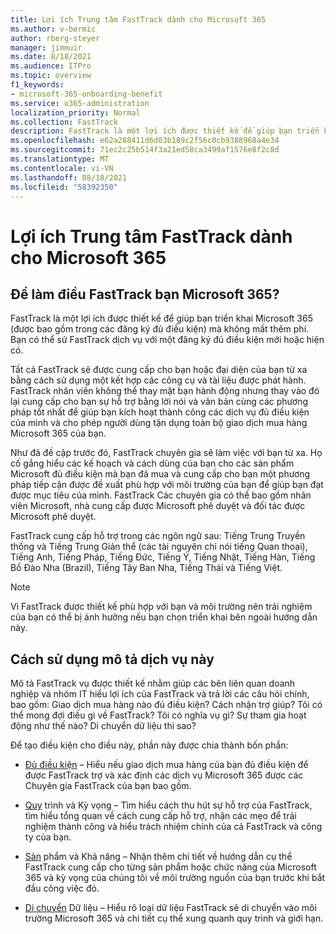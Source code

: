```yaml
---
title: Lợi ích Trung tâm FastTrack dành cho Microsoft 365
ms.author: v-bermic
author: rberg-steyer
manager: jimmuir
ms.date: 8/18/2021
ms.audience: ITPro
ms.topic: overview
f1_keywords:
- microsoft-365-onboarding-benefit
ms.service: o365-administration
localization_priority: Normal
ms.collection: FastTrack
description: FastTrack là một lợi ích được thiết kế để giúp bạn triển khai Microsoft 365 (được bao gồm trong các đăng ký đủ điều kiện) mà không mất thêm phí. Bạn có thể sử FastTrack dịch vụ với một đăng ký đủ điều kiện mới hoặc hiện có.
ms.openlocfilehash: e62a288411d6d03b189c2f56c0cb9388968a4e34
ms.sourcegitcommit: 71ec2c25b514f3a21ed58ca3499af1576e8f2c8d
ms.translationtype: MT
ms.contentlocale: vi-VN
ms.lasthandoff: 08/18/2021
ms.locfileid: "58392350"
---
```

# <a name="fasttrack-center-benefit-for-microsoft-365"></a>Lợi ích Trung tâm FastTrack dành cho Microsoft 365

## <a name="what-is-fasttrack-for-microsoft-365"></a>Để làm điều FastTrack bạn Microsoft 365?

FastTrack là một lợi ích được thiết kế để giúp bạn triển khai Microsoft 365 (được bao gồm trong các đăng ký đủ điều kiện) mà không mất thêm phí. Bạn có thể sử FastTrack dịch vụ với một đăng ký đủ điều kiện mới hoặc hiện có.

Tất cả FastTrack sẽ được cung cấp cho bạn hoặc đại diện của bạn từ xa bằng cách sử dụng một kết hợp các công cụ và tài liệu được phát hành. FastTrack nhân viên không thể thay mặt bạn hành động nhưng thay vào đó lại cung cấp cho bạn sự hỗ trợ bằng lời nói và văn bản cùng các phương pháp tốt nhất để giúp bạn kích hoạt thành công các dịch vụ đủ điều kiện của mình và cho phép người dùng tận dụng toàn bộ giao dịch mua hàng Microsoft 365 của bạn.

Như đã đề cập trước đó, FastTrack chuyên gia sẽ làm việc với bạn từ xa. Họ cố gắng hiểu các kế hoạch và cách dùng của bạn cho các sản phẩm Microsoft đủ điều kiện mà bạn đã mua và cung cấp cho bạn một phương pháp tiếp cận được đề xuất phù hợp với môi trường của bạn để giúp bạn đạt được mục tiêu của mình. FastTrack Các chuyên gia có thể bao gồm nhân viên Microsoft, nhà cung cấp được Microsoft phê duyệt và đối tác được Microsoft phê duyệt.

FastTrack cung cấp hỗ trợ trong các ngôn ngữ sau: Tiếng Trung Truyền thống và Tiếng Trung Giản thể (các tài nguyên chỉ nói tiếng Quan thoại), Tiếng Anh, Tiếng Pháp, Tiếng Đức, Tiếng Ý, Tiếng Nhật, Tiếng Hàn, Tiếng Bồ Đào Nha (Brazil), Tiếng Tây Ban Nha, Tiếng Thái và Tiếng Việt.

> [!NOTE]
> Vì FastTrack được thiết kế phù hợp với bạn và môi trường nên trải nghiệm của bạn có thể bị ảnh hưởng nếu bạn chọn triển khai bên ngoài hướng dẫn này.

## <a name="how-to-use-this-service-description"></a>Cách sử dụng mô tả dịch vụ này

Mô tả FastTrack vụ được thiết kế nhằm giúp các bên liên quan doanh nghiệp và nhóm IT hiểu lợi ích của FastTrack và trả lời các câu hỏi chính, bao gồm: Giao dịch mua hàng nào đủ điều kiện? Cách nhận trợ giúp? Tôi có thể mong đợi điều gì về FastTrack? Tôi có nghĩa vụ gì? Sự tham gia hoạt động như thế nào? Di chuyển dữ liệu thì sao?

Để tạo điều kiện cho điều này, phần này được chia thành bốn phần:

  - [Đủ điều kiện](eligibility.md) – Hiểu nếu giao dịch mua hàng của bạn đủ điều kiện để được FastTrack trợ và xác định các dịch vụ Microsoft 365 được các Chuyên gia FastTrack của bạn bao gồm.

  - [Quy](process-and-expectations.md) trình và Kỳ vọng – Tìm hiểu cách thu hút sự hỗ trợ của FastTrack, tìm hiểu tổng quan về cách cung cấp hỗ trợ, nhận các mẹo để trải nghiệm thành công và hiểu trách nhiệm chính của cả FastTrack và công ty của bạn.

  - [Sản](products-and-capabilities.md) phẩm và Khả năng – Nhận thêm chi tiết về hướng dẫn cụ thể FastTrack cung cấp cho từng sản phẩm hoặc chức năng của Microsoft 365 và kỳ vọng của chúng tôi về môi trường nguồn của bạn trước khi bắt đầu công việc đó.

  - [Di chuyển](data-migration.md) Dữ liệu – Hiểu rõ loại dữ liệu FastTrack sẽ di chuyển vào môi trường Microsoft 365 và chi tiết cụ thể xung quanh quy trình và giới hạn.
